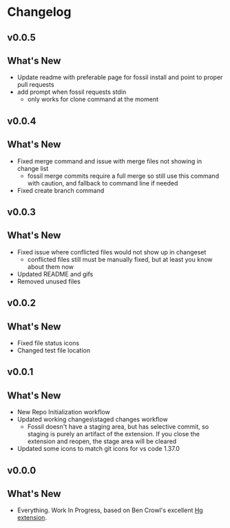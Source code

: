 Changelog
=============================================


v0.0.5
---------------------------------------------
## What's New
- Update readme with preferable page for fossil install and
  point to proper pull requests
- add prompt when fossil requests stdin
    - only works for clone command at the moment


v0.0.4
---------------------------------------------
## What's New
- Fixed merge command and issue with merge files not showing in change list
    - fossil merge commits require a full merge so still use this command with
      caution, and fallback to command line if needed
- Fixed create branch command


v0.0.3
---------------------------------------------
## What's New
- Fixed issue where conflicted files would not show up in changeset
    - conflicted files still must be manually fixed, but at least
      you know about them now
- Updated README and gifs
- Removed unused files


v0.0.2
---------------------------------------------
## What's New
- Fixed file status icons
- Changed test file location


v0.0.1
---------------------------------------------
## What's New
- New Repo Initialization workflow
- Updated working changes\staged changes workflow
    - Fossil doesn't have a staging area, but has selective commit,
      so staging is purely an artifact of the extension.
      If you close the extension and reopen, the stage area will be cleared
- Updated some icons to match git icons for vs code 1.37.0


v0.0.0
---------------------------------------------
## What's New
- Everything. Work In Progress, based on Ben Crowl's excellent
  [Hg extension](https://github.com/mrcrowl/vscode-hg/).

